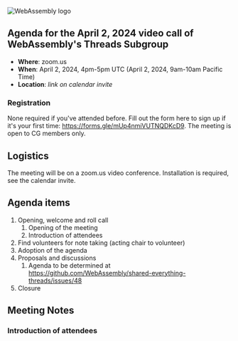 ![WebAssembly logo](/images/WebAssembly.png)

## Agenda for the April 2, 2024 video call of WebAssembly's Threads Subgroup

- **Where**: zoom.us
- **When**: April 2, 2024, 4pm-5pm UTC (April 2, 2024, 9am-10am Pacific Time)
- **Location**: *link on calendar invite*

### Registration

None required if you've attended before. Fill out the form here to sign up if
it's your first time: https://forms.gle/mUp4nmiVUTNQDKcD9. The meeting is open
to CG members only.

## Logistics

The meeting will be on a zoom.us video conference.
Installation is required, see the calendar invite.

## Agenda items

1. Opening, welcome and roll call
    1. Opening of the meeting
    1. Introduction of attendees
1. Find volunteers for note taking (acting chair to volunteer)
1. Adoption of the agenda
1. Proposals and discussions
    1. Agenda to be determined at https://github.com/WebAssembly/shared-everything-threads/issues/48
1. Closure

## Meeting Notes

### Introduction of attendees
